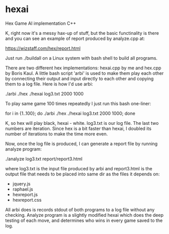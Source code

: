 hexai
=====

Hex Game AI implementation C++

K, right now it's a messy hax-up of stuff, but the basic functinality is there
and you can see an example of report produced by analyze.cpp at:

https://wizstaff.com/hex/report.html

Just run ./buildall on a Linux system with bash shell to build all programs.

There are two different hex implementations: hexai.cpp by me and hex.cpp by
Boris Kaul. A little bash script 'arbi' is used to make them play each other
by connecting their output and input directly to each other and copying them
to a log file. Here is how I'd use arbi:

./arbi ./hex ./hexai log3.txt 2000 1000

To play same game 100 times repeatedly I just run this bash one-liner:

for i in {1..100}; do ./arbi ./hex ./hexai log3.txt 2000 1000; done

K, so hex will play black, hexai - white. log3.txt is our log file.
The last two numbers are iteration. Since hex is a bit faster than hexai,
I doubled its number of iterations to make the time more even.

Now, once the log file is produced, I can generate a report file by running
analyze program:

./analyze log3.txt report/report3.html

where log3.txt is the input file produced by arbi and report3.html is the output
file that needs to be placed into same dir as the files it depends on:
* jquery.js
* raphael.js
* hexreport.js
* hexreport.css

All arbi does is records stdout of both programs to a log file without any
checking. Analyze program is a slightly modified hexai which does the deep
testing of each move, and determines who wins in every game saved to the log.
